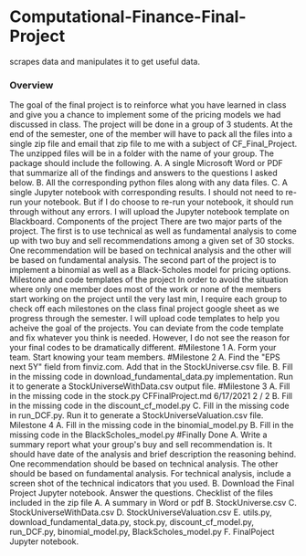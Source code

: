 # Computational-Finance-Final-Project
scrapes data and manipulates it to get useful data.
### Overview
The goal of the final project is to reinforce what you have learned in class and give you a chance to implement
some of the pricing models we had discussed in class. The project will be done in a group of 3 students. At
the end of the semester, one of the member will have to pack all the files into a single zip file and email that
zip file to me with a subject of CF_Final_Project. The unzipped files will be in a folder with the name of your
group. The package should include the following.
A. A single Microsoft Word or PDF that summarize all of the findings and answers to the questions I asked
below.
B. All the corresponding python files along with any data files.
C. A single Jupyter notebook with corresponding results. I should not need to re-run your notebook. But if
I do choose to re-run your notebook, it should run through without any errors. I will upload the Jupyter
notebook template on Blackboard.
Components of the project
There are two major parts of the project. The first is to use technical as well as fundamental analysis to come
up with two buy and sell recommendations among a given set of 30 stocks. One recommendation will be
based on technical analysis and the other will be based on fundamental analysis. The second part of the
project is to implement a binomial as well as a Black-Scholes model for pricing options.
Milestone and code templates of the project
In order to avoid the situation where only one member does most of the work or none of the members start
working on the project until the very last min, I require each group to check off each milestones on the class
final project google sheet as we progress through the semester. I will upload code templates to help you
acheive the goal of the projects. You can deviate from the code template and fix whatever you think is
needed. However, I do not see the reason for your final codes to be dramatically different.
#Milestone 1
A. Form your team. Start knowing your team members.
#Milestone 2
A. Find the "EPS next 5Y" field from finviz.com. Add that in the StockUniverse.csv file.
B. Fill in the missing code in download_fundamental_data.py implementation. Run it to generate a
StockUniverseWithData.csv output file.
#Milestone 3
A. Fill in the missing code in the stock.py
CFFinalProject.md 6/17/2021
2 / 2
B. Fill in the missing code in the discount_cf_model.py
C. Fill in the missing code in run_DCF.py. Run it to generate a StockUniverseValuation.csv file.
Milestone 4
A. Fill in the missing code in the binomial_model.py
B. Fill in the missing code in the BlackScholes_model.py
#Finally Done
A. Write a summary report what your group's buy and sell recommendation is. It should have date of the
analysis and brief description the reasoning behind. One recommendation should be based on
technical analysis. The other should be based on fundamental analysis. For technical analysis, include a
screen shot of the technical indicators that you used.
B. Download the Final Project Jupyter notebook. Answer the questions.
Checklist of the files included in the zip file
A. A summary in Word or pdf
B. StockUniverse.csv
C. StockUniverseWithData.csv
D. StockUniverseValuation.csv
E. utils.py, download_fundamental_data.py, stock.py, discount_cf_model.py, run_DCF.py,
binomial_model.py, BlackScholes_model.py
F. FinalPoject Jupyter notebook.
